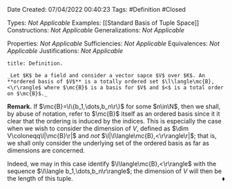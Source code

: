 <br />
<br />

Date Created: 07/04/2022 00:40:23
Tags: #Definition #Closed

Types: _Not Applicable_
Examples: [[Standard Basis of Tuple Space]]
Constructions: _Not Applicable_
Generalizations: _Not Applicable_

Properties: _Not Applicable_
Sufficiencies: _Not Applicable_
Equivalences: _Not Applicable_
Justifications: _Not Applicable_

``` ad-Definition
title: Definition.

_Let $K$ be a field and consider a vector sapce $V$ over $K$. An **ordered basis of $V$** is a totally ordered set $\l\langle\mc{B},<\r\rangle$ where $\mc{B}$ is a basis for $V$ and $<$ is a total order on $\mc{B}$._

```

**Remark.** If $\mc{B}=\l\{b_1,\dots,b_n\r\}$ for some $n\in\N$, then we shall, by abuse of notation, refer to $\mc{B}$ itself as an ordered basis since it it clear that the ordering is induced by the indices. This is especially the case when we wish to consider the dimension of $V$, defined as $\dim V\coloneqq\l|\mc{B}\r|$ and _not_ $\l|\l\langle\mc{B},<\r\rangle\r|$; that is, we shall only consider the underlying set of the ordered basis as far as dimensions are concerned.

Indeed, we may in this case identify $\l\langle\mc{B},<\r\rangle$ with the sequence $\l\langle b_1,\dots,b_n\r\rangle$; the dimension of $V$ will then be the length of this tuple.<span style="float:right;">$\blacklozenge$</span>
